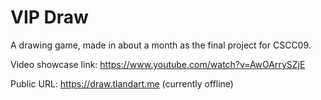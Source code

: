 # VIP Draw

A drawing game, made in about a month as the final project for CSCC09.

Video showcase link: https://www.youtube.com/watch?v=AwOArrySZjE

Public URL: https://draw.tlandart.me (currently offline)
